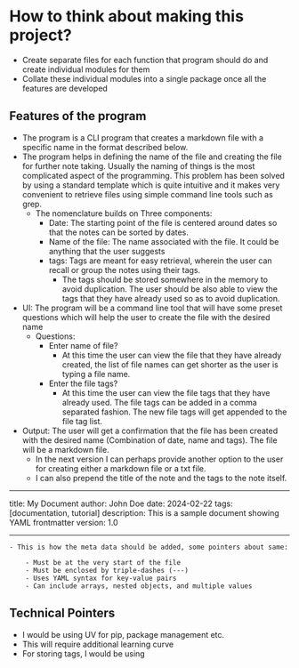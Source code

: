 # How to think about making this project?

- Create separate files for each function that program should do and create individual modules for them
- Collate these individual modules into a single package once all the features are developed

## Features of the program

- The program is a CLI program that creates a markdown file with a specific name in the format described below.
- The program helps in defining the name of the file and creating the file for further note taking. Usually the naming of things is the most complicated aspect of the programming. This problem has been solved by using a standard template which is quite intuitive and it makes very convenient to retrieve files using simple command line tools such as grep.
  - The nomenclature builds on Three components:
    - Date: The starting point of the file is centered around dates so that the notes can be sorted by dates.
    - Name of the file: The name associated with the file. It could be anything that the user suggests
    - tags: Tags are meant for easy retrieval, wherein the user can recall or group the notes using their tags.
      - The tags should be stored somewhere in the memory to avoid duplication. The user should be also able to view the tags that they have already used so as to avoid duplication.
- UI: The program will be a command line tool that will have some preset questions which will help the user to create the file with the desired name
  - Questions:
    - Enter name of file?
      - At this time the user can view the file that they have already created, the list of file names can get shorter as the user is typing a file name.
    - Enter the file tags?
      - At this time the user can view the file tags that they have already used. The file tags can be added in a comma separated fashion. The new file tags will get appended to the file tag list.
- Output: The user will get a confirmation that the file has been created with the desired name (Combination of date, name and tags). The file will be a markdown file.
  - In the next version I can perhaps provide another option to the user for creating either a markdown file or a txt file.
  - I can also prepend the title of the note and the tags to the note itself.

---

title: My Document
author: John Doe
date: 2024-02-22
tags: [documentation, tutorial]
description: This is a sample document showing YAML frontmatter
version: 1.0

---

    - This is how the meta data should be added, some pointers about same:

        - Must be at the very start of the file
        - Must be enclosed by triple-dashes (---)
        - Uses YAML syntax for key-value pairs
        - Can include arrays, nested objects, and multiple values

## Technical Pointers

- I would be using UV for pip, package management etc.
- This will require additional learning curve
- For storing tags, I would be using
